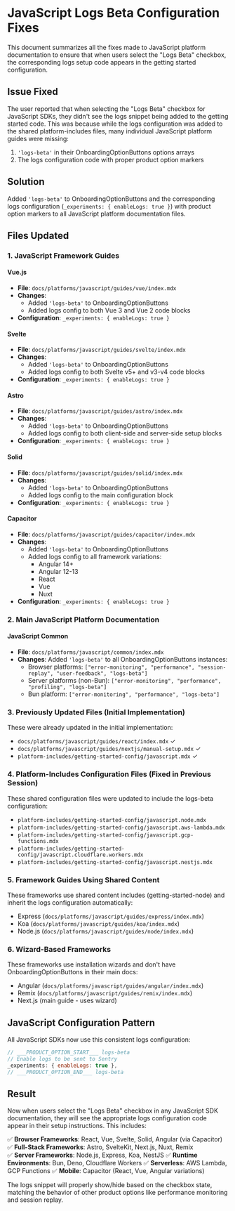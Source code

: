 # JavaScript Logs Beta Configuration Fixes

This document summarizes all the fixes made to JavaScript platform documentation to ensure that when users select the "Logs Beta" checkbox, the corresponding logs setup code appears in the getting started configuration.

## Issue Fixed

The user reported that when selecting the "Logs Beta" checkbox for JavaScript SDKs, they didn't see the logs snippet being added to the getting started code. This was because while the logs configuration was added to the shared platform-includes files, many individual JavaScript platform guides were missing:

1. `'logs-beta'` in their OnboardingOptionButtons options arrays
2. The logs configuration code with proper product option markers

## Solution

Added `'logs-beta'` to OnboardingOptionButtons and the corresponding logs configuration (`_experiments: { enableLogs: true }`) with product option markers to all JavaScript platform documentation files.

## Files Updated

### 1. JavaScript Framework Guides

#### Vue.js
- **File**: `docs/platforms/javascript/guides/vue/index.mdx`
- **Changes**: 
  - Added `'logs-beta'` to OnboardingOptionButtons
  - Added logs config to both Vue 3 and Vue 2 code blocks
- **Configuration**: `_experiments: { enableLogs: true }`

#### Svelte
- **File**: `docs/platforms/javascript/guides/svelte/index.mdx`
- **Changes**: 
  - Added `'logs-beta'` to OnboardingOptionButtons
  - Added logs config to both Svelte v5+ and v3-v4 code blocks
- **Configuration**: `_experiments: { enableLogs: true }`

#### Astro
- **File**: `docs/platforms/javascript/guides/astro/index.mdx`
- **Changes**: 
  - Added `'logs-beta'` to OnboardingOptionButtons
  - Added logs config to both client-side and server-side setup blocks
- **Configuration**: `_experiments: { enableLogs: true }`

#### Solid
- **File**: `docs/platforms/javascript/guides/solid/index.mdx`
- **Changes**: 
  - Added `'logs-beta'` to OnboardingOptionButtons
  - Added logs config to the main configuration block
- **Configuration**: `_experiments: { enableLogs: true }`

#### Capacitor
- **File**: `docs/platforms/javascript/guides/capacitor/index.mdx`
- **Changes**: 
  - Added `'logs-beta'` to OnboardingOptionButtons
  - Added logs config to all framework variations:
    - Angular 14+
    - Angular 12-13
    - React
    - Vue
    - Nuxt
- **Configuration**: `_experiments: { enableLogs: true }`

### 2. Main JavaScript Platform Documentation

#### JavaScript Common
- **File**: `docs/platforms/javascript/common/index.mdx`
- **Changes**: Added `'logs-beta'` to all OnboardingOptionButtons instances:
  - Browser platforms: `["error-monitoring", "performance", "session-replay", "user-feedback", "logs-beta"]`
  - Server platforms (non-Bun): `["error-monitoring", "performance", "profiling", "logs-beta"]`
  - Bun platform: `["error-monitoring", "performance", "logs-beta"]`

### 3. Previously Updated Files (Initial Implementation)

These were already updated in the initial implementation:
- `docs/platforms/javascript/guides/react/index.mdx` ✓
- `docs/platforms/javascript/guides/nextjs/manual-setup.mdx` ✓
- `platform-includes/getting-started-config/javascript.mdx` ✓

### 4. Platform-Includes Configuration Files (Fixed in Previous Session)

These shared configuration files were updated to include the logs-beta configuration:
- `platform-includes/getting-started-config/javascript.node.mdx`
- `platform-includes/getting-started-config/javascript.aws-lambda.mdx`
- `platform-includes/getting-started-config/javascript.gcp-functions.mdx`
- `platform-includes/getting-started-config/javascript.cloudflare.workers.mdx`
- `platform-includes/getting-started-config/javascript.nestjs.mdx`

### 5. Framework Guides Using Shared Content

These frameworks use shared content includes (getting-started-node) and inherit the logs configuration automatically:
- Express (`docs/platforms/javascript/guides/express/index.mdx`)
- Koa (`docs/platforms/javascript/guides/koa/index.mdx`)
- Node.js (`docs/platforms/javascript/guides/node/index.mdx`)

### 6. Wizard-Based Frameworks

These frameworks use installation wizards and don't have OnboardingOptionButtons in their main docs:
- Angular (`docs/platforms/javascript/guides/angular/index.mdx`)
- Remix (`docs/platforms/javascript/guides/remix/index.mdx`)
- Next.js (main guide - uses wizard)

## JavaScript Configuration Pattern

All JavaScript SDKs now use this consistent logs configuration:

```javascript
// ___PRODUCT_OPTION_START___ logs-beta
// Enable logs to be sent to Sentry
_experiments: { enableLogs: true },
// ___PRODUCT_OPTION_END___ logs-beta
```

## Result

Now when users select the "Logs Beta" checkbox in any JavaScript SDK documentation, they will see the appropriate logs configuration code appear in their setup instructions. This includes:

✅ **Browser Frameworks**: React, Vue, Svelte, Solid, Angular (via Capacitor)
✅ **Full-Stack Frameworks**: Astro, SvelteKit, Next.js, Nuxt, Remix  
✅ **Server Frameworks**: Node.js, Express, Koa, NestJS
✅ **Runtime Environments**: Bun, Deno, Cloudflare Workers
✅ **Serverless**: AWS Lambda, GCP Functions
✅ **Mobile**: Capacitor (React, Vue, Angular variations)

The logs snippet will properly show/hide based on the checkbox state, matching the behavior of other product options like performance monitoring and session replay.